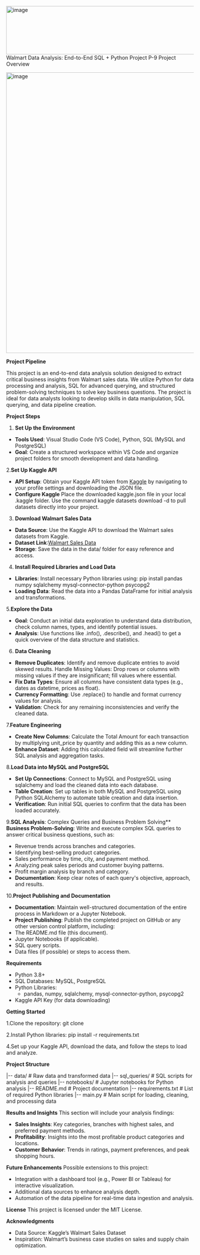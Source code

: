 <img width="846" height="130" alt="image" src="https://github.com/user-attachments/assets/6a3926d1-3ba7-499d-a584-284ccd467248" />Walmart Data Analysis: End-to-End SQL + Python Project P-9
Project Overview

<img width="1598" height="753" alt="image" src="https://github.com/user-attachments/assets/91498894-21b5-4d60-960d-4587a432f324" />

**Project Pipeline**

This project is an end-to-end data analysis solution designed to extract critical business insights from Walmart sales data. We utilize Python for data processing and analysis, SQL for advanced querying, and structured problem-solving techniques to solve key business questions. The project is ideal for data analysts looking to develop skills in data manipulation, SQL querying, and data pipeline creation.

**Project Steps**

1. **Set Up the Environment**
- **Tools Used**: Visual Studio Code (VS Code), Python, SQL (MySQL and PostgreSQL)
- **Goal**: Create a structured workspace within VS Code and organize project folders for smooth development and data handling.

2.**Set Up Kaggle API**
- **API Setup**: Obtain your Kaggle API token from <a href="https://www.kaggle.com/">Kaggle</a> by navigating to your profile settings and downloading the JSON file.
- **Configure Kaggle**
Place the downloaded kaggle.json file in your local .kaggle folder.
Use the command kaggle datasets download -d <dataset-path> to pull datasets directly into your project.

3. **Download Walmart Sales Data**
- **Data Source**: Use the Kaggle API to download the Walmart sales datasets from Kaggle.
- **Dataset Link**:<a href="https://www.kaggle.com/datasets/najir0123/walmart-10k-sales-datasets">Walmart Sales Data</a>
- **Storage**: Save the data in the data/ folder for easy reference and access.

4. **Install Required Libraries and Load Data**
- **Libraries**: Install necessary Python libraries using:
   pip install pandas numpy sqlalchemy mysql-connector-python psycopg2
- **Loading Data**: Read the data into a Pandas DataFrame for initial analysis and transformations.

5.**Explore the Data**
- **Goal**: Conduct an initial data exploration to understand data distribution, check column names, types, and identify potential issues.
- **Analysis**: Use functions like .info(), .describe(), and .head() to get a quick overview of the data structure and statistics.

6. **Data Cleaning**
- **Remove Duplicates**: Identify and remove duplicate entries to avoid skewed results.
Handle Missing Values: Drop rows or columns with missing values if they are insignificant; fill values where essential.
- **Fix Data Types**: Ensure all columns have consistent data types (e.g., dates as datetime, prices as float).
- **Currency Formatting**: Use .replace() to handle and format currency values for analysis.
- **Validation**: Check for any remaining inconsistencies and verify the cleaned data.

7.**Feature Engineering**
- **Create New Columns**: Calculate the Total Amount for each transaction by multiplying unit_price by quantity and adding this as a new column.
- **Enhance Dataset**: Adding this calculated field will streamline further SQL analysis and aggregation tasks.

8.**Load Data into MySQL and PostgreSQL**
- **Set Up Connections**: Connect to MySQL and PostgreSQL using sqlalchemy and load the cleaned data into each database.
- **Table Creation**: Set up tables in both MySQL and PostgreSQL using Python SQLAlchemy to automate table creation and data insertion.
- **Verification**: Run initial SQL queries to confirm that the data has been loaded accurately.

9.**SQL Analysis**: Complex Queries and Business Problem Solving**
**Business Problem-Solving**: Write and execute complex SQL queries to answer critical business questions, such as:
- Revenue trends across branches and categories.
- Identifying best-selling product categories.
- Sales performance by time, city, and payment method.
- Analyzing peak sales periods and customer buying patterns.
- Profit margin analysis by branch and category.
- **Documentation**: Keep clear notes of each query's objective, approach, and results.

10.**Project Publishing and Documentation**
- **Documentation**: Maintain well-structured documentation of the entire process in Markdown or a Jupyter Notebook.
- **Project Publishing**: Publish the completed project on GitHub or any other version control platform, including:
- The README.md file (this document).
- Jupyter Notebooks (if applicable).
- SQL query scripts.
- Data files (if possible) or steps to access them.

**Requirements**
- Python 3.8+
- SQL Databases: MySQL, PostgreSQL
- Python Libraries:
  - pandas, numpy, sqlalchemy, mysql-connector-python, psycopg2
- Kaggle API Key (for data downloading)

**Getting Started**

1.Clone the repository:
git clone <repo-url>

2.Install Python libraries:
pip install -r requirements.txt

4.Set up your Kaggle API, download the data, and follow the steps to load and analyze.

**Project Structure**

|-- data/                     # Raw data and transformed data
|-- sql_queries/              # SQL scripts for analysis and queries
|-- notebooks/                # Jupyter notebooks for Python analysis
|-- README.md                 # Project documentation
|-- requirements.txt          # List of required Python libraries
|-- main.py                   # Main script for loading, cleaning, and processing data

**Results and Insights**
This section will include your analysis findings:

- **Sales Insights**: Key categories, branches with highest sales, and preferred payment methods.
- **Profitability**: Insights into the most profitable product categories and locations.
- **Customer Behavior**: Trends in ratings, payment preferences, and peak shopping hours.

**Future Enhancements**
Possible extensions to this project:

- Integration with a dashboard tool (e.g., Power BI or Tableau) for interactive visualization.
- Additional data sources to enhance analysis depth.
- Automation of the data pipeline for real-time data ingestion and analysis.

**License**
This project is licensed under the MIT License.

**Acknowledgments**
- Data Source: Kaggle’s Walmart Sales Dataset
- Inspiration: Walmart’s business case studies on sales and supply chain optimization.
